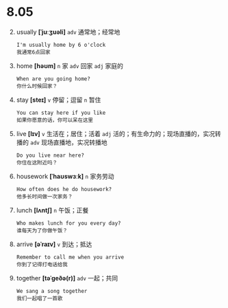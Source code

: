 # 8.05

2. usually **[ˈjuːʒuəli]** `adv` 通常地；经常地

   ```
   I'm usually home by 6 o'clock
   我通常6点回家
   ```

3. home **[həʊm]** `n` 家 `adv` 回家 `adj` 家庭的

   ```
   When are you going home?
   你什么时候回家？
   ```

4. stay **[steɪ]** `v` 停留；逗留 `n` 暂住

   ```
   You can stay here if you like
   如果你愿意的话，你可以呆在这里
   ```

5. live **[lɪv]** `v` 生活在；居住；活着 `adj` 活的；有生命力的；现场直播的，实况转播的 `adv` 现场直播地，实况转播地

   ```
   Do you live near here?
   你住在这附近吗？
   ```

6. housework **[ˈhaʊswɜːk]** `n` 家务劳动

   ```
   How often does he do housework?
   他多长时间做一次家务？
   ```

7. lunch **[lʌntʃ]** `n` 午饭；正餐

   ```
   Who makes lunch for you every day?
   谁每天为了你做午饭？
   ```

8. arrive **[əˈraɪv]** `v` 到达；抵达

   ```
   Remember to call me when you arrive
   你到了记得打电话给我
   ```

9. together **[təˈɡeðə(r)]** `adv` 一起；共同
   ```
   We sang a song together
   我们一起唱了一首歌
   ```
